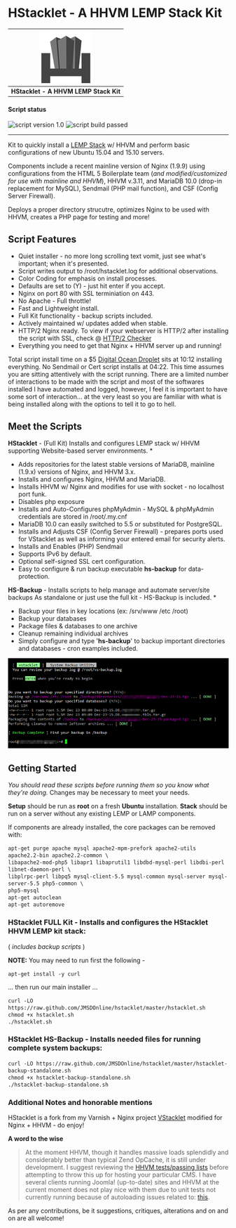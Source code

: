 HStacklet - A HHVM LEMP Stack Kit
==========

| ![HStacklet - A HHVM LEMP Stack Kit](https://github.com/JMSDOnline/hstacklet/blob/master/images/hstacklet-lemp-kit.png "hstacklet") |
|---|
| **HStacklet - A HHVM LEMP Stack Kit** |

#### Script status

  ![script version 1.0](http://b.repl.ca/v1/script_version-1.0-446CB3.png)  ![script build passed](http://b.repl.ca/v1/script_build-passed-1E824C.png) 

--------

Kit to quickly install a [LEMP Stack](https://lemp.io) w/ HHVM and perform basic configurations of new Ubuntu 15.04 and 15.10 servers.

Components include a recent mainline version of Nginx (1.9.9) using configurations from the HTML 5 Boilerplate team (_and modified/customized for use with mainline and HHVM_), HHVM v.3.11, and MariaDB 10.0 (drop-in replacement for MySQL), Sendmail (PHP mail function), and CSF (Config Server Firewall).

Deploys a proper directory strucutre, optimizes Nginx to be used with HHVM, creates a PHP page for testing and more!


Script Features
--------
  * Quiet installer - no more long scrolling text vomit, just see what's important; when it's presented.
  * Script writes output to /root/hstacklet.log for additional observations.
  * Color Coding for emphasis on install processes.
  * Defaults are set to (Y) - just hit enter if you accept.
  * Nginx on port 80 with SSL terminiation on 443.
  * No Apache - Full throttle!
  * Fast and Lightweight install.
  * Full Kit functionality - backup scripts included.
  * Actively maintained w/ updates added when stable.
  * HTTP/2 Nginx ready. To view if your webserver is HTTP/2 after installing the script with SSL, check @ <a href="http://h2.nix-admin.com/" target="_blank">HTTP/2 Checker</a>
  * Everything you need to get that Nginx + HHVM server up and running!

Total script install time on a $5 <a href="https://www.digitalocean.com/?refcode=917d3ff0e1c8" target="_blank">Digital Ocean Droplet</a> sits at 10:12 installing everything. No Sendmail or Cert script installs at 04:22. This time assumes you are sitting attentively with the script running. There are a limited number of interactions to be made with the script and most of the softwares installed I have automated and logged, however, I feel it is important to have some sort of interaction... at the very least so you are familiar with what is being installed along with the options to tell it to go to hell.

 Meet the Scripts
--------

__HStacklet__ - (Full Kit) Installs and configures LEMP stack w/ HHVM supporting Website-based server environments.
  *
  * Adds repositories for the latest stable versions of MariaDB, mainline (1.9.x) versions of Nginx, and HHVM 3.x.
  * Installs and configures Nginx, HHVM and MariaDB.
  * Installs HHVM w/ Nginx and modifies for use with socket - no localhost port funk.
  * Disables php exposure
  * Installs and Auto-Configures phpMyAdmin - MySQL & phpMyAdmin credentials are stored in /root/.my.cnf
  * MariaDB 10.0 can easily switched to 5.5 or substituted for PostgreSQL.
  * Installs and Adjusts CSF (Config Server Firewall) - prepares ports used for VStacklet as well as informing your entered email for security alerts.
  * Installs and Enables (PHP) Sendmail
  * Supports IPv6 by default.
  * Optional self-signed SSL cert configuration.
  * Easy to configure & run backup executable __hs-backup__ for data-protection.

__HS-Backup__ - Installs scripts to help manage and automate server/site backups 
As standalone or just use the full kit - HS-Backup is included.
  *
  * Backup your files in key locations (ex: /srv/www /etc /root)
  * Backup your databases
  * Package files & databases to one archive
  * Cleanup remaining individual archives
  * Simply configure and type '__hs-backup__' to backup important directories and databases - cron examples included.

![HS-Backup](https://github.com/JMSDOnline/hstacklet/blob/master/images/hs-backup-utility-preview.png "HStacklets HS-Backup Utility")

Getting Started
----------------
_You should read these scripts before running them so you know what they're
doing._ Changes may be necessary to meet your needs.

__Setup__ should be run as __root__ on a fresh __Ubuntu__ installation. __Stack__ should be run on a server without any existing LEMP or LAMP components.

If components are already installed, the core packages can be removed with:
```
apt-get purge apache mysql apache2-mpm-prefork apache2-utils apache2.2-bin apache2.2-common \
libapache2-mod-php5 libapr1 libaprutil1 libdbd-mysql-perl libdbi-perl libnet-daemon-perl \
libplrpc-perl libpq5 mysql-client-5.5 mysql-common mysql-server mysql-server-5.5 php5-common \ 
php5-mysql
apt-get autoclean
apt-get autoremove
```

### HStacklet FULL Kit - Installs and configures the HStacklet HHVM LEMP kit stack:
( _includes backup scripts_ )

**NOTE:** You may need to run first the following  -

```
apt-get install -y curl
```
... then run our main installer ...
```
curl -LO https://raw.github.com/JMSDOnline/hstacklet/master/hstacklet.sh
chmod +x hstacklet.sh
./hstacklet.sh
```

### HStacklet HS-Backup - Installs needed files for running complete system backups:
```
curl -LO https://raw.github.com/JMSDOnline/hstacklet/master/hstacklet-backup-standalone.sh
chmod +x hstacklet-backup-standalone.sh
./hstacklet-backup-standalone.sh
```


### Additional Notes and honorable mentions

HStacklet is a fork from my Varnish + Nginx project [VStacklet](https://github.com/JMSDOnline/vstacklet) modified for Nginx + HHVM - do enjoy!

__A word to the wise__
> At the moment HHVM, though it handles massive loads splendidly and considerably better than typical Zend OpCache, it is still under development. I suggest reviewing the [HHVM tests/passing lists](http://hhvm.com/blog/875/wow-hhvm-is-fast-too-bad-it-doesnt-run-my-code) before attempting to throw this up for hosting your particular CMS. I have several clients running Joomla! (up-to-date) sites and HHVM at the current moment does not play nice with them due to unit tests not currently running because of autoloading issues related to: [this](https://github.com/facebook/hiphop-php/pull/959).

As per any contributions, be it suggestions, critiques, alterations and on and on are all welcome!